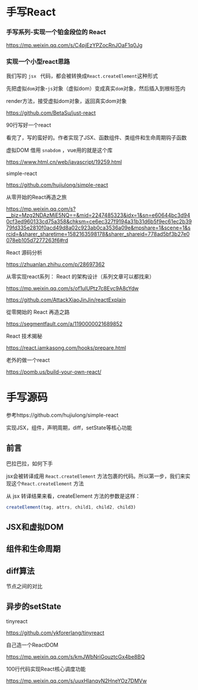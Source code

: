 # 手写React



### 手写系列-实现一个铂金段位的 React

https://mp.weixin.qq.com/s/C4pjEzYPZocRnJOaF1q0Jg



### 实现一个小型react思路

我们写的 `jsx ` 代码，都会被转换成`React.createElement`这种形式

先把虚拟`dom`对象-`js`对象（虚拟dom）变成真实`dom`对象，然后插入到根标签内

render方法，接受虚拟dom对象，返回真实dom对象



https://github.com/BetaSu/just-react



90行写好一个react

看完了，写的蛮好的。作者实现了JSX、函数组件、类组件和生命周期钩子函数

虚拟DOM 借用 `snabdom` ，vue用的就是这个库

https://www.html.cn/web/javascript/19259.html



simple-react

https://github.com/hujiulong/simple-react





从零开始的React再造之旅

https://mp.weixin.qq.com/s?__biz=Mzg2NDAzMjE5NQ==&mid=2247485323&idx=1&sn=e60644bc3d940cf3ed960133cd75a358&chksm=ce6ec327f9194a31b31d6b5f9ec61ec2b3979fd335e2810f0acd49d8a02c923ab0ca3536a09e&mpshare=1&scene=1&srcid=&sharer_sharetime=1582163598178&sharer_shareid=778ad5bf3b27e0078eb105d7277263f6#rd



React 源码分析

https://zhuanlan.zhihu.com/p/28697362



从零实现react系列： React 的架构设计（系列文章可以都找来）

https://mp.weixin.qq.com/s/of1ulUPtz7c8Evc9A8cYdw





https://github.com/AttackXiaoJinJin/reactExplain





從零開始的 React 再造之路

https://segmentfault.com/a/1190000021689852





React 技术揭秘

https://react.iamkasong.com/hooks/prepare.html



老外的做一个react

https://pomb.us/build-your-own-react/



# 手写源码



参考https://github.com/hujiulong/simple-react

实现JSX，组件，声明周期，diff，setState等核心功能

## 前言

巴拉巴拉，如何下手

jsx会被转译成用 `React.createElement` 方法包裹的代码。所以第一步，我们来实现这个`React.createElement` 方法

从 jsx 转译结果来看，createElement 方法的参数是这样：

```javascript
createElement(tag, attrs, child1, child2, child3)
```



## JSX和虚拟DOM





## 组件和生命周期



## diff算法



节点之间的对比



## 异步的setState





tinyreact

https://github.com/ykforerlang/tinyreact



自己造一个ReactDOM

https://mp.weixin.qq.com/s/kmJWbNriGouztcGx4be8BQ



100行代码实现React核心调度功能

https://mp.weixin.qq.com/s/uuxHlanqyN2HneYOz7DMVw